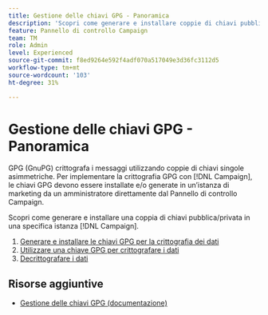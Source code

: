 ```yaml
---
title: Gestione delle chiavi GPG - Panoramica
description: 'Scopri come generare e installare coppie di chiavi pubblica/privata in una specifica istanza [!DNL Campaign] . '
feature: Pannello di controllo Campaign
team: TM
role: Admin
level: Experienced
source-git-commit: f8ed9264e592f4adf070a517049e3d36fc3112d5
workflow-type: tm+mt
source-wordcount: '103'
ht-degree: 31%

---
```


# Gestione delle chiavi GPG - Panoramica

GPG (GnuPG) crittografa i messaggi utilizzando coppie di chiavi singole asimmetriche. Per implementare la crittografia GPG con [!DNL Campaign], le chiavi GPG devono essere installate e/o generate in un’istanza di marketing da un amministratore direttamente dal Pannello di controllo Campaign.

Scopri come generare e installare una coppia di chiavi pubblica/privata in una specifica istanza [!DNL Campaign].

1. [Generare e installare le chiavi GPG per la crittografia dei dati](./generate-and-install-gpg-keys-for-data-encryption.md)
2. [Utilizzare una chiave GPG per crittografare i dati](./use-a-gpg-key-to-encrypt-data.md)
3. [Decrittografare i dati](./decrypt-data.md)

## Risorse aggiuntive

* [Gestione delle chiavi GPG (documentazione)](https://experienceleague.adobe.com/docs/control-panel/using/instances-settings/gpg-keys-management.html?lang=it)
